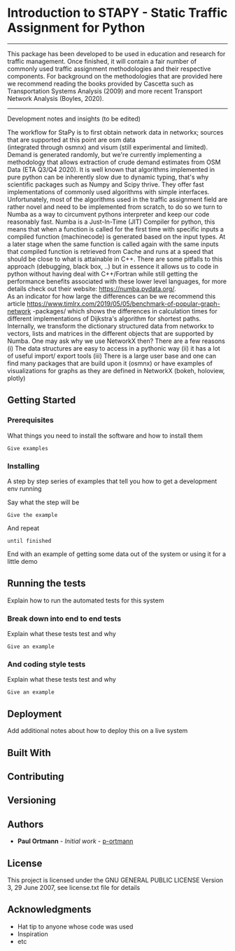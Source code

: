 # Introduction to STAPY - Static Traffic Assignment for Python 
___
This package has been developed to be used in education and research for traffic management. Once finished, it will 
contain a fair number of commonly used traffic assignment methodologies and their respective components. For background
on the methodologies that are provided here we recommend reading the books provided by Cascetta such as
Transportation Systems Analysis (2009) and more recent Transport Network Analysis (Boyles, 2020). 
___
Development notes and insights (to be edited)

The workflow for StaPy is to first obtain network data in networkx; sources that are supported at this point are osm data  
(integrated through osmnx) and visum (still experimental and limited). Demand is generated randomly, but we're currently
implementing a methodology that allows extraction of crude demand estimates from OSM Data (ETA Q3/Q4 2020).
It is well known that algorithms implemented in pure python can be inherently slow
due to dynamic typing, that's why scientific packages such as Numpy and Scipy thrive. They offer fast
implementations of commonly used algorithms with simple interfaces. Unfortunately, most of the algorithms used in the
traffic assignment field are rather novel and need to be implemented from scratch, to do so we turn to Numba as a
way to circumvent pythons interpreter and keep our code reasonably fast. Numba is a Just-In-Time (JIT) Compiler for
python, this means that when a function is called for the first time with specific inputs a compiled function 
(machinecode) is generated based on the input types. At a later stage when the same function is called again with the 
same inputs that compiled function is retrieved from Cache and runs at a speed that should be close to what is 
attainable in C++. There are some pitfalls to this approach (debugging, black box, ..) but in essence it allows us to code in python without having 
deal with C++/Fortran while still getting the performance benefits associated with these lower level languages, 
for more details check out their website: https://numba.pydata.org/.  
As an indicator for how large the
differences can be we recommend this article https://www.timlrx.com/2019/05/05/benchmark-of-popular-graph-network
-packages/ which shows the differences in calculation times for different implementations of Dijkstra's algorithm
for shortest paths.
Internally, we transform the dictionary structured data from networkx to vectors, lists and matrices in the different 
objects that are supported by Numba. 
One may ask why we use NetworkX then? There are a few reasons (i) The data structures are easy to access in a pythonic way
(ii) it has a lot of useful import/ export tools (iii)  There is a large user base and one can find many packages that 
are build upon it (osmnx) or have examples of visualizations for graphs as they are defined in NetworkX (bokeh, 
holoview, plotly) 

## Getting Started

### Prerequisites

What things you need to install the software and how to install them

```
Give examples
```

### Installing

A step by step series of examples that tell you how to get a development env running

Say what the step will be

```
Give the example
```

And repeat

```
until finished
```

End with an example of getting some data out of the system or using it for a little demo

## Running the tests

Explain how to run the automated tests for this system

### Break down into end to end tests

Explain what these tests test and why

```
Give an example
```

### And coding style tests

Explain what these tests test and why

```
Give an example
```

## Deployment

Add additional notes about how to deploy this on a live system

## Built With


## Contributing


## Versioning


## Authors

* **Paul Ortmann** - *Initial work* - [p-ortmann](https://github.com/p-ortmann)


## License

This project is licensed under the GNU GENERAL PUBLIC LICENSE Version 3, 29 June 2007, see license.txt file for details

## Acknowledgments

* Hat tip to anyone whose code was used
* Inspiration 
* etc
